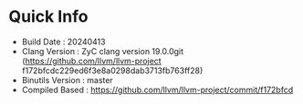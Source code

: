 # Quick Info
* Build Date : 20240413
* Clang Version : ZyC clang version 19.0.0git (https://github.com/llvm/llvm-project f172bfcdc229ed6f3e8a0298dab3713fb763ff28)
* Binutils Version : master
* Compiled Based : https://github.com/llvm/llvm-project/commit/f172bfcd

